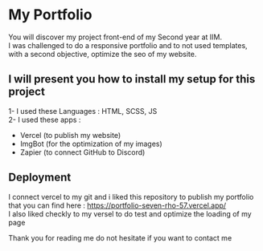 # My Portfolio

You will discover my project front-end of my Second year at IIM.
<br>
I was challenged to do a responsive portfolio and to not used templates, with a second objective, optimize the seo of my website.
## I will present you how to install my setup for this project 
1- I used these Languages : HTML, SCSS, JS
<br>
2- I used these apps : 
- Vercel (to publish my website)
- ImgBot (for the optimization of my images)
- Zapier (to connect GitHub to Discord)

## Deployment
I connect vercel to my git and i liked this repository to publish my portfolio that you can find here : https://portfolio-seven-rho-57.vercel.app/
<br>
I also liked checkly to my versel to do test and optimize the loading of my page

Thank you for reading me do not hesitate if you want to contact me
